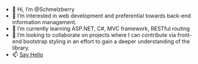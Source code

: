 - 👋 Hi, I’m @Schmelzberry
- 👀 I’m interested in web development and preferential towards back-end information management.
- 🌱 I’m currently learning ASP.NET, C#, MVC framework, RESTful routing
- 💞️ I’m looking to collaborate on projects where I can contribute via front-end bootstrap styling in an effort to gain a deeper understanding of the library.
- 📫 [Say Hello](https://www.linkedin.com/in/jake-elsberry/)

<!---
Schmelzberry/Schmelzberry is a ✨ special ✨ repository because its `README.md` (this file) appears on your GitHub profile.
You can click the Preview link to take a look at your changes.
--->
